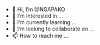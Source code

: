 - 👋 Hi, I’m @NGAPAKO
- 👀 I’m interested in ...
- 🌱 I’m currently learning ...
- 💞️ I’m looking to collaborate on ...
- 📫 How to reach me ...

<!---
NGAPAKO/NGAPAKO is a ✨ special ✨ repository because its `README.md` (this file) appears on your GitHub profile.
You can click the Preview link to take a look at your changes.
--->
